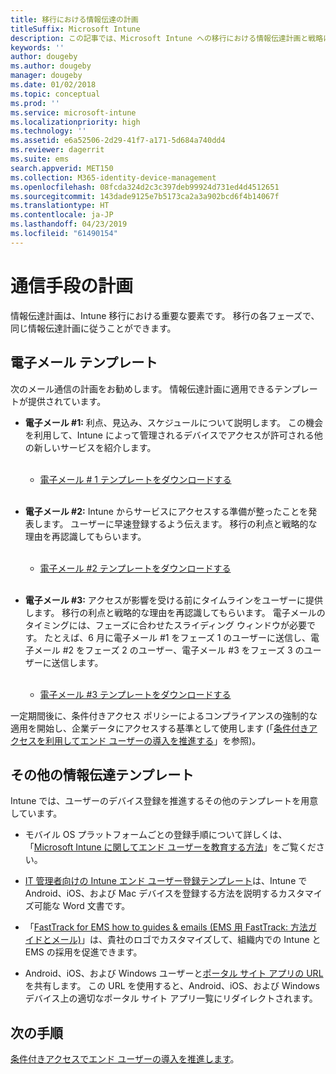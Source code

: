 ```yaml
---
title: 移行における情報伝達の計画
titleSuffix: Microsoft Intune
description: この記事では、Microsoft Intune への移行における情報伝達計画と戦略について説明します。
keywords: ''
author: dougeby
ms.author: dougeby
manager: dougeby
ms.date: 01/02/2018
ms.topic: conceptual
ms.prod: ''
ms.service: microsoft-intune
ms.localizationpriority: high
ms.technology: ''
ms.assetid: e6a52506-2d29-41f7-a171-5d684a740dd4
ms.reviewer: dagerrit
ms.suite: ems
search.appverid: MET150
ms.collection: M365-identity-device-management
ms.openlocfilehash: 08fcda324d2c3c397deb99924d731ed4d4512651
ms.sourcegitcommit: 143dade9125e7b5173ca2a3a902bcd6f4b14067f
ms.translationtype: HT
ms.contentlocale: ja-JP
ms.lasthandoff: 04/23/2019
ms.locfileid: "61490154"
---
```

# <a name="plan-communications"></a>通信手段の計画

情報伝達計画は、Intune 移行における重要な要素です。 移行の各フェーズで、同じ情報伝達計画に従うことができます。

## <a name="email-templates"></a>電子メール テンプレート

次のメール通信の計画をお勧めします。 情報伝達計画に適用できるテンプレートが提供されています。

-   **電子メール \#1:** 利点、見込み、スケジュールについて説明します。 この機会を利用して、Intune によって管理されるデバイスでアクセスが許可される他の新しいサービスを紹介します。<br/><br/>


    -   [電子メール \# 1 テンプレートをダウンロードする](https://gallery.technet.microsoft.com/Intune-migration-guide-end-e3209b35)
<br></br>

-   **電子メール \#2:** Intune からサービスにアクセスする準備が整ったことを発表します。 ユーザーに早速登録するよう伝えます。 移行の利点と戦略的な理由を再認識してもらいます。<br/><br/>


    -   [電子メール \#2 テンプレートをダウンロードする](https://gallery.technet.microsoft.com/Intune-migration-guide-end-a9d25eb5)
<br></br>

-   **電子メール \#3:** アクセスが影響を受ける前にタイムラインをユーザーに提供します。 移行の利点と戦略的な理由を再認識してもらいます。 電子メールのタイミングには、フェーズに合わせたスライディング ウィンドウが必要です。 たとえば、6 月に電子メール \#1 をフェーズ 1 のユーザーに送信し、電子メール \#2 をフェーズ 2 のユーザー、電子メール \#3 をフェーズ 3 のユーザーに送信します。<br/><br/>

    -   [電子メール \#3 テンプレートをダウンロードする](https://gallery.technet.microsoft.com/Intune-migration-guide-end-831521b5)

一定期間後に、条件付きアクセス ポリシーによるコンプライアンスの強制的な適用を開始し、企業データにアクセスする基準として使用します (「[条件付きアクセスを利用してエンド ユーザーの導入を推進する](migration-guide-drive-adoption.md)」を参照)。

## <a name="additional-communication-templates"></a>その他の情報伝達テンプレート

Intune では、ユーザーのデバイス登録を推進するその他のテンプレートを用意しています。

-   モバイル OS プラットフォームごとの登録手順について詳しくは、「[Microsoft Intune に関してエンド ユーザーを教育する方法](end-user-educate.md)」をご覧ください。

-   [IT 管理者向けの Intune エンド ユーザー登録テンプレート](https://gallery.technet.microsoft.com/End-user-Intune-enrollment-55dfd64a)は、Intune で Android、iOS、および Mac デバイスを登録する方法を説明するカスタマイズ可能な Word 文書です。

-   「[FastTrack for EMS how to guides & emails (EMS 用 FastTrack: 方法ガイドとメール)](https://gallery.technet.microsoft.com/FastTrack-for-EMS-How-To-f170da4c)」は、貴社のロゴでカスタマイズして、組織内での Intune と EMS の採用を促進できます。

-   Android、iOS、および Windows ユーザーと[ポータル サイト アプリの URL](http://go.microsoft.com/fwlink/?LinkID=396941) を共有します。 この URL を使用すると、Android、iOS、および Windows デバイス上の適切なポータル サイト アプリ一覧にリダイレクトされます。

## <a name="next-steps"></a>次の手順

[条件付きアクセスでエンド ユーザーの導入を推進します](migration-guide-drive-adoption.md)。
